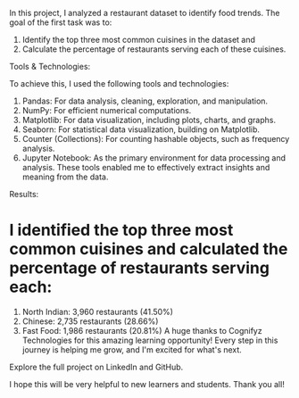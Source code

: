 In this project, I analyzed a restaurant dataset to identify food trends. The goal of the first task was to:

1. Identify the top three most common cuisines in the dataset and
2. Calculate the percentage of restaurants serving each of these cuisines.


Tools & Technologies:

To achieve this, I used the following tools and technologies:

1. Pandas: For data analysis, cleaning, exploration, and manipulation.
2. NumPy: For efficient numerical computations.
3. Matplotlib: For data visualization, including plots, charts, and graphs.
4. Seaborn: For statistical data visualization, building on Matplotlib.
5. Counter (Collections): For counting hashable objects, such as frequency analysis.
6. Jupyter Notebook: As the primary environment for data processing and analysis.
These tools enabled me to effectively extract insights and meaning from the data.

Results:
<h1>I identified the top three most common cuisines and calculated the percentage of restaurants serving each:</h1>

1. North Indian: 3,960 restaurants (41.50%)
2. Chinese: 2,735 restaurants (28.66%)
3. Fast Food: 1,986 restaurants (20.81%)
A huge thanks to Cognifyz Technologies for this amazing learning opportunity! Every step in this journey is helping me grow, and I'm excited for what's next.

Explore the full project on LinkedIn and GitHub.

I hope this will be very helpful to new learners and students. Thank you all!
